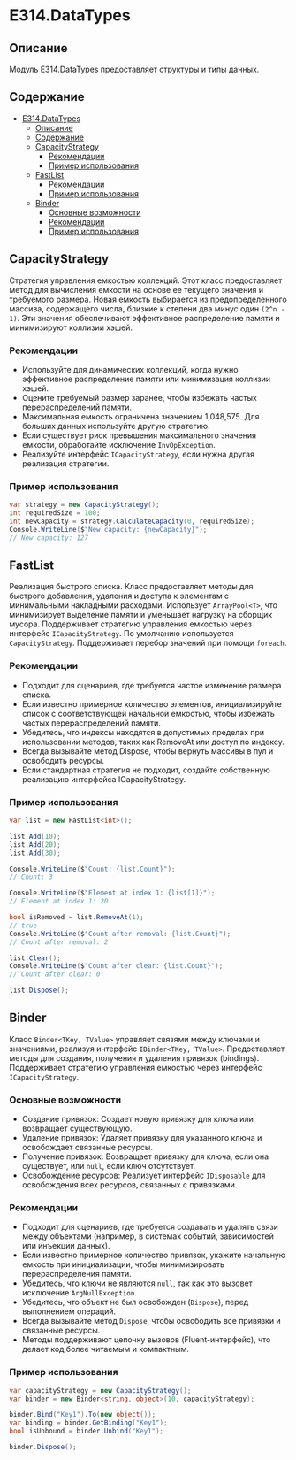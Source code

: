 # E314.DataTypes

## Описание

Модуль E314.DataTypes предоставляет структуры и типы данных.

## Содержание

- [E314.DataTypes](#e314datatypes)
  - [Описание](#описание)
  - [Содержание](#содержание)
  - [CapacityStrategy](#capacitystrategy)
    - [Рекомендации](#рекомендации)
    - [Пример использования](#пример-использования)
  - [FastList](#fastlist)
    - [Рекомендации](#рекомендации-1)
    - [Пример использования](#пример-использования-1)
  - [Binder](#binder)
    - [Основные возможности](#основные-возможности)
    - [Рекомендации](#рекомендации-2)
    - [Пример использования](#пример-использования-2)

## CapacityStrategy

Стратегия управления емкостью коллекций.
Этот класс предоставляет метод для вычисления емкости на основе ее текущего значения и требуемого размера.
Новая емкость выбирается из предопределенного массива, содержащего числа, близкие к степени два минус один `(2^n - 1)`.
Эти значения обеспечивают эффективное распределение памяти и минимизируют коллизии хэшей.

### Рекомендации

- Используйте для динамических коллекций, когда нужно эффективное распределение памяти или минимизация коллизии хэшей.
- Оцените требуемый размер заранее, чтобы избежать частых перераспределений памяти.
- Максимальная емкость ограничена значением 1,048,575. Для больших данных используйте другую стратегию.
- Если существует риск превышения максимального значения емкости, обработайте исключение `InvOpException`.
- Реализуйте интерфейс `ICapacityStrategy`, если нужна другая реализация стратегии.

### Пример использования

``` csharp
var strategy = new CapacityStrategy();
int requiredSize = 100;
int newCapacity = strategy.CalculateCapacity(0, requiredSize);
Console.WriteLine($"New capacity: {newCapacity}");
// New capacity: 127
```

## FastList

Реализация быстрого списка.
Класс предоставляет методы для быстрого добавления, удаления и доступа к элементам с минимальными накладными расходами.
Использует `ArrayPool<T>`, что минимизирует выделение памяти и уменьшает нагрузку на сборщик мусора.
Поддерживает стратегию управления емкостью через интерфейс `ICapacityStrategy`. По умолчанию используется `CapacityStrategy`.
Поддерживает перебор значений при помощи `foreach`.

### Рекомендации

- Подходит для сценариев, где требуется частое изменение размера списка.
- Если известно примерное количество элементов, инициализируйте список с соответствующей начальной емкостью, чтобы избежать частых перераспределений памяти.
- Убедитесь, что индексы находятся в допустимых пределах при использовании методов, таких как RemoveAt или доступ по индексу.
- Всегда вызывайте метод Dispose, чтобы вернуть массивы в пул и освободить ресурсы.
- Если стандартная стратегия не подходит, создайте собственную реализацию интерфейса ICapacityStrategy.

### Пример использования

``` csharp
var list = new FastList<int>();

list.Add(10);
list.Add(20);
list.Add(30);

Console.WriteLine($"Count: {list.Count}");
// Count: 3

Console.WriteLine($"Element at index 1: {list[1]}"); 
// Element at index 1: 20

bool isRemoved = list.RemoveAt(1);
// true
Console.WriteLine($"Count after removal: {list.Count}");
// Count after removal: 2

list.Clear();
Console.WriteLine($"Count after clear: {list.Count}");
// Count after clear: 0

list.Dispose();
```

## Binder

Класс `Binder<TKey, TValue>` управляет связями между ключами и значениями, реализуя интерфейс `IBinder<TKey, TValue>`.
Предоставляет методы для создания, получения и удаления привязок (bindings).
Поддерживает стратегию управления емкостью через интерфейс `ICapacityStrategy`.

### Основные возможности

- Создание привязок: Создает новую привязку для ключа или возвращает существующую.
- Удаление привязок: Удаляет привязку для указанного ключа и освобождает связанные ресурсы.
- Получение привязок: Возвращает привязку для ключа, если она существует, или `null`, если ключ отсутствует.
- Освобождение ресурсов: Реализует интерфейс `IDisposable` для освобождения всех ресурсов, связанных с привязками.

### Рекомендации

- Подходит для сценариев, где требуется создавать и удалять связи между объектами (например, в системах событий, зависимостей или инъекции данных).
- Если известно примерное количество привязок, укажите начальную емкость при инициализации, чтобы минимизировать перераспределения памяти.
- Убедитесь, что ключи не являются `null`, так как это вызовет исключение `ArgNullException`.
- Убедитесь, что объект не был освобожден (`Dispose`), перед выполнением операций.
- Всегда вызывайте метод `Dispose`, чтобы освободить все привязки и связанные ресурсы.
- Методы поддерживают цепочку вызовов (Fluent-интерфейс), что делает код более читаемым и компактным.

### Пример использования

``` csharp
var capacityStrategy = new CapacityStrategy();
var binder = new Binder<string, object>(10, capacityStrategy);

binder.Bind("Key1").To(new object());
var binding = binder.GetBinding("Key1");
bool isUnbound = binder.Unbind("Key1");

binder.Dispose();
```
